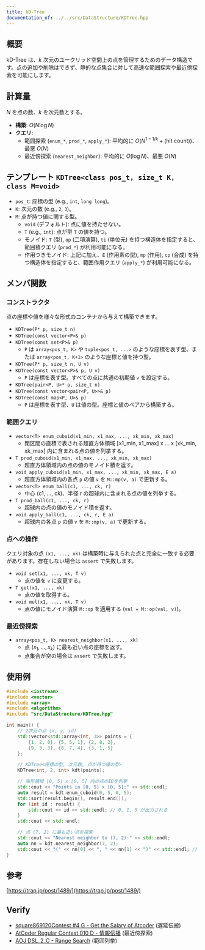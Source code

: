 ```yaml
---
title: kD-Tree
documentation_of: ../../src/DataStructure/KDTree.hpp
---
```


## 概要

kD-Tree は、$k$ 次元のユークリッド空間上の点を管理するためのデータ構造です。点の追加や削除はできず、静的な点集合に対して高速な範囲探索や最近傍探索を可能にします。

## 計算量

$N$ を点の数、$k$ を次元数とする。

- **構築**: $O(N \log N)$
- **クエリ**:
    - 範囲探索 (`enum_*`, `prod_*`, `apply_*`): 平均的に $O(N^{1-1/k} + (\text{hit count}))$、最悪 $O(N)$
    - 最近傍探索 (`nearest_neighbor`): 平均的に $O(\log N)$、最悪 $O(N)$

## テンプレート `KDTree<class pos_t, size_t K, class M=void>`

- `pos_t`: 座標の型 (e.g., `int`, `long long`)。
- `K`: 次元の数 (e.g., `2`, `3`)。
- `M`: 点が持つ値に関する型。
    - `void` (デフォルト): 点に値を持たせない。
    - `T` (e.g., `int`): 点が型 `T` の値を持つ。
    - モノイド: `T` (型), `op` (二項演算), `ti` (単位元) を持つ構造体を指定すると、範囲積クエリ (`prod_*`) が利用可能になる。
    - 作用つきモノイド: 上記に加え、`E` (作用素の型), `mp` (作用), `cp` (合成) を持つ構造体を指定すると、範囲作用クエリ (`apply_*`) が利用可能になる。

## メンバ関数

### コンストラクタ

点の座標や値を様々な形式のコンテナから与えて構築できます。

- `KDTree(P* p, size_t n)`
- `KDTree(const vector<P>& p)`
- `KDTree(const set<P>& p)`
  - `P` は `array<pos_t, K>` や `tuple<pos_t, ...>` のような座標を表す型、または `array<pos_t, K+1>` のような座標と値を持つ型。
- `KDTree(P* p, size_t n, U v)`
- `KDTree(const vector<P>& p, U v)`
  - `P` は座標を表す型。すべての点に共通の初期値 `v` を設定する。
- `KDTree(pair<P, U>* p, size_t n)`
- `KDTree(const vector<pair<P, U>>& p)`
- `KDTree(const map<P, U>& p)`
  - `P` は座標を表す型、`U` は値の型。座標と値のペアから構築する。

### 範囲クエリ

- `vector<T> enum_cuboid(x1_min, x1_max, ..., xk_min, xk_max)`
  - 閉区間の直積で表される超直方体領域 [x1_min, x1_max] x ... x [xk_min, xk_max] 内に含まれる点の値を列挙する。
- `T prod_cuboid(x1_min, x1_max, ..., xk_min, xk_max)`
  - 超直方体領域内の点の値のモノイド積を返す。
- `void apply_cuboid(x1_min, x1_max, ..., xk_min, xk_max, E a)`
  - 超直方体領域内の各点 `p` の値 `v` を `M::mp(v, a)` で更新する。
- `vector<T> enum_ball(c1, ..., ck, r)`
  - 中心 (c1, ..., ck)、半径 r の超球内に含まれる点の値を列挙する。
- `T prod_ball(c1, ..., ck, r)`
  - 超球内の点の値のモノイド積を返す。
- `void apply_ball(c1, ..., ck, r, E a)`
  - 超球内の各点 `p` の値 `v` を `M::mp(v, a)` で更新する。

### 点への操作

クエリ対象の点 `(x1, ..., xk)` は構築時に与えられた点と完全に一致する必要があります。存在しない場合は `assert` で失敗します。

- `void set(x1, ..., xk, T v)`
  - 点の値を `v` に変更する。
- `T get(x1, ..., xk)`
  - 点の値を取得する。
- `void mul(x1, ..., xk, T v)`
  - 点の値にモノイド演算 `M::op` を適用する (`val = M::op(val, v)`)。
  
### 最近傍探索

- `array<pos_t, K> nearest_neighbor(x1, ..., xk)`
  - 点 $(x_1, ..., x_k)$ に最も近い点の座標を返す。
  - 点集合が空の場合は `assert` で失敗します。

## 使用例

```cpp
#include <iostream>
#include <vector>
#include <array>
#include <algorithm>
#include "src/DataStructure/KDTree.hpp"

int main() {
    // 2次元の点 (x, y, id)
    std::vector<std::array<int, 3>> points = {
        {1, 2, 0}, {5, 5, 1}, {2, 8, 2},
        {9, 3, 3}, {8, 7, 4}, {3, 1, 5}
    };

    // KDTree<座標の型, 次元数, 点が持つ値の型>
    KDTree<int, 2, int> kdt(points);

    // 矩形領域 [0, 5] x [0, 5] 内の点のIDを列挙
    std::cout << "Points in [0, 5] x [0, 5]:" << std::endl;
    auto result = kdt.enum_cuboid(0, 5, 0, 5);
    std::sort(result.begin(), result.end());
    for (int id : result) {
        std::cout << id << std::endl; // 0, 1, 5 が出力される
    }
    std::cout << std::endl;

    // 点 (7, 2) に最も近い点を探索
    std::cout << "Nearest neighbor to (7, 2):" << std::endl;
    auto nn = kdt.nearest_neighbor(7, 2);
    std::cout << "(" << nn[0] << ", " << nn[1] << ")" << std::endl; // (9, 3) が出力される
}
```

## 参考
[https://trap.jp/post/1489/](https://trap.jp/post/1489/)


## Verify

- [square869120Contest #4 G - Get the Salary of Atcoder](https://atcoder.jp/contests/s8pc-4/tasks/s8pc_4_g) (遅延伝搬)
- [AtCoder Regular Contest 010 D - 情報伝播](https://atcoder.jp/contests/arc010/tasks/arc010_4) (最近傍探索)
- [AOJ DSL_2_C - Range Search](https://onlinejudge.u-aizu.ac.jp/courses/library/3/DSL/all/DSL_2_C) (範囲列挙)